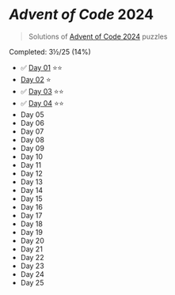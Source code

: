 # _Advent of Code_ 2024

> Solutions of [Advent of Code 2024](http://adventofcode.com/2024/) puzzles

Completed: 3½/25 (14%)

-   ✅ [Day 01](https://github.com/ssynowiec/AdventOfCode/tree/main/2024/Day%2001) ⭐⭐
-   [Day 02](https://github.com/ssynowiec/AdventOfCode/tree/main/2024/Day%2002) ⭐
-   ✅ [Day 03](https://github.com/ssynowiec/AdventOfCode/tree/main/2024/Day%2003) ⭐⭐
-   ✅ [Day 04](https://github.com/ssynowiec/AdventOfCode/tree/main/2024/Day%2004) ⭐⭐
-   Day 05
-   Day 06
-   Day 07
-   Day 08
-   Day 09
-   Day 10
-   Day 11
-   Day 12
-   Day 13
-   Day 14
-   Day 15
-   Day 16
-   Day 17
-   Day 18
-   Day 19
-   Day 20
-   Day 21
-   Day 22
-   Day 23
-   Day 24
-   Day 25
